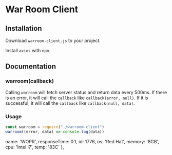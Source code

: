 # War Room Client

## Installation

Download `warroom-client.js` to your project.

Install `axios` with `npm`.

## Documentation

### warroom(callback)

Calling `warroom` will fetch server status and return data every 500ms.
If there is an error, it will call the `callback` like `callback(error, null)`.
If it is successful, it will call the `callback` like `callback(null, data)`.

### Usage

```js
const warroom = require("./warroom-client")
warroom((error, data) => console.log(data))
```


name: 'WOPR',
       responseTime: 0.1,
       id: 1776,
       os: 'Red Hat',
       memory: '8GB',
       cpu: 'Intel i7',
       temp: '83C' },